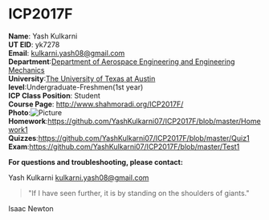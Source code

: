# ICP2017F  
**Name**: Yash Kulkarni  
**UT EID**: yk7278  
**Email**: kulkarni.yash08@gmail.com  
**Department**:[Department of Aerospace Engineering and Engineering Mechanics](http://www.ae.utexas.edu/)  
**University**:[The University of Texas at Austin](https://www.utexas.edu/)  
**level**:Undergraduate-Freshmen(1st year)  
**ICP Class Position**: Student  
**Course Page**: http://www.shahmoradi.org/ICP2017F/  
**Photo**:![Picture](https://user-images.githubusercontent.com/31543154/30381555-573728f6-9862-11e7-8cc7-a2d791209079.jpg)  
**Homework**:https://github.com/YashKulkarni07/ICP2017F/blob/master/Homework1  
**Quizzes**:https://github.com/YashKulkarni07/ICP2017F/blob/master/Quiz1  
**Exam**:https://github.com/YashKulkarni07/ICP2017F/blob/master/Test1

**For questions and troubleshooting, please contact:**

Yash Kulkarni
kulkarni.yash08@gmail.com
> "If I have seen further, it is by standing on the shoulders of giants."

Isaac Newton
